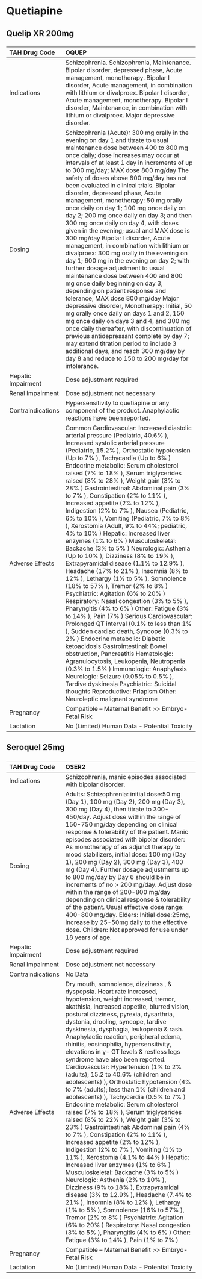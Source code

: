 # Quetiapine

## Quelip XR 200mg

##### 

| TAH Drug Code      | OQUEP                                                                                                                                                                                                                                                                                                                                                                                                                                                                                                                                                                                                                                                                                                                                                                                                                                                                                                                                                                                                                                                                                                                                                                                                                                                                                                                                                                                                                                                                                                                       |
|:-------------------|:----------------------------------------------------------------------------------------------------------------------------------------------------------------------------------------------------------------------------------------------------------------------------------------------------------------------------------------------------------------------------------------------------------------------------------------------------------------------------------------------------------------------------------------------------------------------------------------------------------------------------------------------------------------------------------------------------------------------------------------------------------------------------------------------------------------------------------------------------------------------------------------------------------------------------------------------------------------------------------------------------------------------------------------------------------------------------------------------------------------------------------------------------------------------------------------------------------------------------------------------------------------------------------------------------------------------------------------------------------------------------------------------------------------------------------------------------------------------------------------------------------------------------|
| Indications        | Schizophrenia. Schizophrenia, Maintenance. Bipolar disorder, depressed phase, Acute management, monotherapy. Bipolar I disorder, Acute management, in combination with lithium or divalproex. Bipolar I disorder, Acute management, monotherapy. Bipolar I disorder, Maintenance, in combination with lithium or divalproex. Major depressive disorder.                                                                                                                                                                                                                                                                                                                                                                                                                                                                                                                                                                                                                                                                                                                                                                                                                                                                                                                                                                                                                                                                                                                                                                     |
| Dosing             | Schizophrenia (Acute): 300 mg orally in the evening on day 1 and titrate to usual maintenance dose between 400 to 800 mg once daily; dose increases may occur at intervals of at least 1 day in increments of up to 300 mg/day; MAX dose 800 mg/day The safety of doses above 800 mg/day has not been evaluated in clinical trials. Bipolar disorder, depressed phase, Acute management, monotherapy: 50 mg orally once daily on day 1; 100 mg once daily on day 2; 200 mg once daily on day 3; and then 300 mg once daily on day 4, with doses given in the evening; usual and MAX dose is 300 mg/day Bipolar I disorder, Acute management, in combination with lithium or divalproex: 300 mg orally in the evening on day 1; 600 mg in the evening on day 2; with further dosage adjustment to usual maintenance dose between 400 and 800 mg once daily beginning on day 3, depending on patient response and tolerance; MAX dose 800 mg/day Major depressive disorder, Monotherapy: Initial, 50 mg orally once daily on days 1 and 2, 150 mg once daily on days 3 and 4, and 300 mg once daily thereafter, with discontinuation of previous antidepressant complete by day 7; may extend titration period to include 3 additional days, and reach 300 mg/day by day 8 and reduce to 150 to 200 mg/day for intolerance.                                                                                                                                                                                                   |
| Hepatic Impairment | Dose adjustment required                                                                                                                                                                                                                                                                                                                                                                                                                                                                                                                                                                                                                                                                                                                                                                                                                                                                                                                                                                                                                                                                                                                                                                                                                                                                                                                                                                                                                                                                                                    |
| Renal Impairment   | Dose adjustment not necessary                                                                                                                                                                                                                                                                                                                                                                                                                                                                                                                                                                                                                                                                                                                                                                                                                                                                                                                                                                                                                                                                                                                                                                                                                                                                                                                                                                                                                                                                                               |
| Contraindications  | Hypersensitivity to quetiapine or any component of the product. Anaphylactic reactions have been reported.                                                                                                                                                                                                                                                                                                                                                                                                                                                                                                                                                                                                                                                                                                                                                                                                                                                                                                                                                                                                                                                                                                                                                                                                                                                                                                                                                                                                                  |
| Adverse Effects    | Common Cardiovascular: Increased diastolic arterial pressure (Pediatric, 40.6% ), Increased systolic arterial pressure (Pediatric, 15.2% ), Orthostatic hypotension (Up to 7% ), Tachycardia (Up to 6% ) Endocrine metabolic: Serum cholesterol raised (7% to 18% ), Serum triglycerides raised (8% to 28% ), Weight gain (3% to 28% ) Gastrointestinal: Abdominal pain (3% to 7% ), Constipation (2% to 11% ), Increased appetite (2% to 12% ), Indigestion (2% to 7% ), Nausea (Pediatric, 6% to 10% ), Vomiting (Pediatric, 7% to 8% ), Xerostomia (Adult, 9% to 44%; pediatric, 4% to 10% ) Hepatic: Increased liver enzymes (1% to 6% ) Musculoskeletal: Backache (3% to 5% ) Neurologic: Asthenia (Up to 10% ), Dizziness (8% to 19% ), Extrapyramidal disease (1.1% to 12.9% ), Headache (17% to 21% ), Insomnia (8% to 12% ), Lethargy (1% to 5% ), Somnolence (18% to 57% ), Tremor (2% to 8% ) Psychiatric: Agitation (6% to 20% ) Respiratory: Nasal congestion (3% to 5% ), Pharyngitis (4% to 6% ) Other: Fatigue (3% to 14% ), Pain (7% ) Serious Cardiovascular: Prolonged QT interval (0.1% to less than 1% ), Sudden cardiac death, Syncope (0.3% to 2% ) Endocrine metabolic: Diabetic ketoacidosis Gastrointestinal: Bowel obstruction, Pancreatitis Hematologic: Agranulocytosis, Leukopenia, Neutropenia (0.3% to 1.5% ) Immunologic: Anaphylaxis Neurologic: Seizure (0.05% to 0.5% ), Tardive dyskinesia Psychiatric: Suicidal thoughts Reproductive: Priapism Other: Neuroleptic malignant syndrome |
| Pregnancy          | Compatible – Maternal Benefit >> Embryo-Fetal Risk                                                                                                                                                                                                                                                                                                                                                                                                                                                                                                                                                                                                                                                                                                                                                                                                                                                                                                                                                                                                                                                                                                                                                                                                                                                                                                                                                                                                                                                                          |
| Lactation          | No (Limited) Human Data - Potential Toxicity                                                                                                                                                                                                                                                                                                                                                                                                                                                                                                                                                                                                                                                                                                                                                                                                                                                                                                                                                                                                                                                                                                                                                                                                                                                                                                                                                                                                                                                                                |

## Seroquel 25mg

##### 

| TAH Drug Code      | OSER2                                                                                                                                                                                                                                                                                                                                                                                                                                                                                                                                                                                                                                                                                                                                                                                                                                                                                                                                                                                                                                                                                                                                                                                                                                                                                                                                                                                                                                            |
|:-------------------|:-------------------------------------------------------------------------------------------------------------------------------------------------------------------------------------------------------------------------------------------------------------------------------------------------------------------------------------------------------------------------------------------------------------------------------------------------------------------------------------------------------------------------------------------------------------------------------------------------------------------------------------------------------------------------------------------------------------------------------------------------------------------------------------------------------------------------------------------------------------------------------------------------------------------------------------------------------------------------------------------------------------------------------------------------------------------------------------------------------------------------------------------------------------------------------------------------------------------------------------------------------------------------------------------------------------------------------------------------------------------------------------------------------------------------------------------------|
| Indications        | Schizophrenia, manic episodes associated with bipolar disorder.                                                                                                                                                                                                                                                                                                                                                                                                                                                                                                                                                                                                                                                                                                                                                                                                                                                                                                                                                                                                                                                                                                                                                                                                                                                                                                                                                                                  |
| Dosing             | Adults: Schizophrenia: initial dose:50 mg (Day 1), 100 mg (Day 2), 200 mg (Day 3), 300 mg (Day 4), then titrate to 300-450/day. Adjust dose within the range of 150-750 mg/day depending on clinical response & tolerability of the patient. Manic episodes associated with bipolar disorder: As monotherapy of as adjunct therapy to mood stabilizers, initial dose: 100 mg (Day 1), 200 mg (Day 2), 300 mg (Day 3), 400 mg (Day 4). Further dosage adjustments up to 800 mg/day by Day 6 should be in increments of no > 200 mg/day. Adjust dose within the range of 200-800 mg/day depending on clinical response & tolerability of the patient. Usual effective dose range: 400-800 mg/day. Elders: Initial dose:25mg, increase by 25-50mg daily to the effective dose. Children: Not approved for use under 18 years of age.                                                                                                                                                                                                                                                                                                                                                                                                                                                                                                                                                                                                                |
| Hepatic Impairment | Dose adjustment required                                                                                                                                                                                                                                                                                                                                                                                                                                                                                                                                                                                                                                                                                                                                                                                                                                                                                                                                                                                                                                                                                                                                                                                                                                                                                                                                                                                                                         |
| Renal Impairment   | Dose adjustment not necessary                                                                                                                                                                                                                                                                                                                                                                                                                                                                                                                                                                                                                                                                                                                                                                                                                                                                                                                                                                                                                                                                                                                                                                                                                                                                                                                                                                                                                    |
| Contraindications  | No Data                                                                                                                                                                                                                                                                                                                                                                                                                                                                                                                                                                                                                                                                                                                                                                                                                                                                                                                                                                                                                                                                                                                                                                                                                                                                                                                                                                                                                                          |
| Adverse Effects    | Dry mouth, somnolence, dizziness , & dyspepsia. Heart rate increased, hypotension, weight increased, tremor, akathisia, increased appetite, blurred vision, postural dizziness, pyrexia, dysarthria, dystonia, drooling, syncope, tardive dyskinesia, dysphagia, leukopenia & rash. Anaphylactic reaction, peripheral edema, rhinitis, eosinophilia, hypersensitivity, elevations in γ- GT levels & restless legs syndrome have also been reported. Cardiovascular: Hypertension (1% to 2% (adults); 15.2 to 40.6% (children and adolescents) ), Orthostatic hypotension (4% to 7% (adults); less than 1% (children and adolescents) ), Tachycardia (0.5% to 7% ) Endocrine metabolic: Serum cholesterol raised (7% to 18% ), Serum triglycerides raised (8% to 22% ), Weight gain (3% to 23% ) Gastrointestinal: Abdominal pain (4% to 7% ), Constipation (2% to 11% ), Increased appetite (2% to 12% ), Indigestion (2% to 7% ), Vomiting (1% to 11% ), Xerostomia (4.1% to 44% ) Hepatic: Increased liver enzymes (1% to 6% ) Musculoskeletal: Backache (3% to 5% ) Neurologic: Asthenia (2% to 10% ), Dizziness (9% to 18% ), Extrapyramidal disease (3% to 12.9% ), Headache (7.4% to 21% ), Insomnia (8% to 12% ), Lethargy (1% to 5% ), Somnolence (16% to 57% ), Tremor (2% to 8% ) Psychiatric: Agitation (6% to 20% ) Respiratory: Nasal congestion (3% to 5% ), Pharyngitis (4% to 6% ) Other: Fatigue (3% to 14% ), Pain (1% to 7% ) |
| Pregnancy          | Compatible – Maternal Benefit >> Embryo-Fetal Risk                                                                                                                                                                                                                                                                                                                                                                                                                                                                                                                                                                                                                                                                                                                                                                                                                                                                                                                                                                                                                                                                                                                                                                                                                                                                                                                                                                                               |
| Lactation          | No (Limited) Human Data - Potential Toxicity                                                                                                                                                                                                                                                                                                                                                                                                                                                                                                                                                                                                                                                                                                                                                                                                                                                                                                                                                                                                                                                                                                                                                                                                                                                                                                                                                                                                     |

